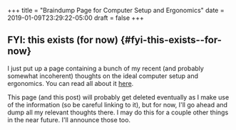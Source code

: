 +++
title = "Braindump Page for Computer Setup and Ergonomics"
date = 2019-01-09T23:29:22-05:00
draft = false
+++

## FYI: this exists (for now) {#fyi-this-exists--for-now}

I just put up a page containing a bunch of my recent (and probably somewhat incoherent) thoughts on the ideal computer setup and ergonomics. You can read all about it [here](https://www.steventammen.com/pages/computer-setup-and-ergonomics-braindump/).

This page (and this post) will probably get deleted eventually as I make use of the information (so be careful linking to it), but for now, I'll go ahead and dump all my relevant thoughts there. I may do this for a couple other things in the near future. I'll announce those too.
